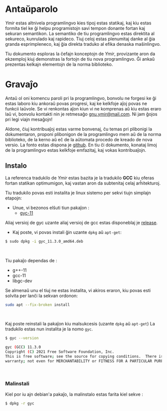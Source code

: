 # Antaŭparolo

*Ymir* estas altnivela programlingvo kies tipoj estas statikaj, kaj
kiu estas formita tiel ke ĝi helpu programistojn savi tempon donante
fortan kaj sekuran semantikon. La semantiko de tiu programlingvo estas
direktita al sekureco, kunrulado kaj rapideco. Tiuj celoj estas
plenumitaj danke al ĝia granda esprimpleneco, kaj ĝia direkta traduko
al efika denaska maŝinlingvo.

Tiu dokumento esploras la ĉefajn konceptojn de *Ymir*, provizante aron
da ekzemploj kiuj demonstras la fortojn de tiu nova programlingvo. Ĝi
ankaŭ prezentas kelkajn elementojn de la norma biblioteko.

# Gravaĵo

Antaŭ ol oni komencu paroli pri la programlingvo, bonvolu ne forgesi
ke ĝi estas laboro kiu ankoraŭ povas progresi, kaj ke kelkfoje aĵoj
povas ne funkcii laŭvole. Se vi renkontas aĵon kiun vi ne komprenas aŭ
kiu estas eraro laŭ vi, bonvolu kontakti nin je retmesaĝo
<gnu.ymir@mail.com>. Ni jam ĝojos pri legi viajn mesaĝojn!

Aldone, ĉiuj kontribuaĵoj estas varme bonvenaj, ĉu temas pri plibonigi
la dokumentaron, proponi plibonigon de la programlingvo mem aŭ de la
norma biblioteko, de la kerno aŭ eĉ de la aŭtomata procedo de kreado
de nova versio. La fonto estas dispona je
[github](https://github.com/GNU-Ymir). En tiu ĉi dokumento, konataj
limoj de la programlingvo estas kelkfoje emfazitaj, kaj vokas
kontribuaĵojn.

## Instalo

La referenca tradukilo de *Ymir* estas bazita je la tradukilo **GCC**
kiu oferas fortan statikan optimumigon, kaj vastan aron da subtenitaj
celaj arĥitekturoj.

Tiu tradukilo povas esti instalita je linux sistemo per sekvi tiujn simplajn etapojn:
- Unue, vi bezonos elŝuti tiun pakaĵon : 
  - [gyc-11](https://ymir-lang.org/release/gyc/11.3.0/gyc_11.3.0_amd64.deb)

Aliaj versioj de gyc uzante aliaj versioj de gcc estas disponeblaj je
[release](https://ymir-lang.org/release/).

- Kaj poste, vi povas instali ĝin uzante `dpkg` aŭ `apt-get`: 

```bash
$ sudo dpkg -i gyc_11.3.0_amd64.deb
```
<br>

Tiu pakaĵo dependas de : 
- g++-11
- gcc-11
- libgc-dev

Se almenaŭ unu el tiuj ne estas instalita, vi akiros eraron, kiu povas esti solvita per lanĉi la sekvan ordonon:

```bash
sudo apt --fix-broken install
```
<br>

Kaj poste reinstali la pakaĵon kiu malsukcesis (uzante `dpkg` aŭ `apt-get`)
La tradukilo estas nun instalita je la nomo `gyc`.

```bash
$ gyc --version

gyc (GCC) 11.3.0
Copyright (C) 2021 Free Software Foundation, Inc.
This is free software; see the source for copying conditions.  There is NO
warranty; not even for MERCHANTABILITY or FITNESS FOR A PARTICULAR PURPOSE.
```
<br>

### Malinstali

Kiel por iu ajn debian'a pakaĵo, la malinstalo estas farita kiel sekve : 

```bash
$ dpkg -r gyc
```

